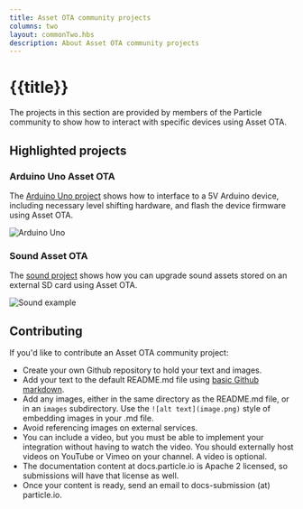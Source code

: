 ```yaml
---
title: Asset OTA community projects
columns: two
layout: commonTwo.hbs
description: About Asset OTA community projects
---
```


# {{title}}

The projects in this section are provided by members of the Particle community to show how 
to interact with specific devices using Asset OTA.

## Highlighted projects

### Arduino Uno Asset OTA

The [Arduino Uno project](/reference/asset-ota/asset-ota-community/arduino-uno-asset-ota/) shows how to interface to a 5V Arduino device, including necessary level shifting hardware, and flash the device firmware using Asset OTA.

![Arduino Uno](/assets/images/asset-ota/arduino-uno.jpg)

### Sound Asset OTA

The [sound project](/reference/asset-ota/asset-ota-community/sound-asset-ota/) shows how you can upgrade sound assets stored on an external SD card using Asset OTA.

![Sound example](/assets/images/asset-ota/sounds-example.jpg)



## Contributing

If you'd like to contribute an Asset OTA community project: 

- Create your own Github repository to hold your text and images.
- Add your text to the default README.md file using [basic Github markdown](https://docs.github.com/en/get-started/writing-on-github/getting-started-with-writing-and-formatting-on-github/basic-writing-and-formatting-syntax).
- Add any images, either in the same directory as the README.md file, or in an `images` subdirectory. Use the `![alt text](image.png)` style of embedding images in your .md file.
- Avoid referencing images on external services.
- You can include a video, but you must be able to implement your integration without having to watch the video. You should externally host videos on YouTube or Vimeo on your channel. A video is optional.
- The documentation content at docs.particle.io is Apache 2 licensed, so submissions will have that license as well.
- Once your content is ready, send an email to docs-submission (at) particle.io.


